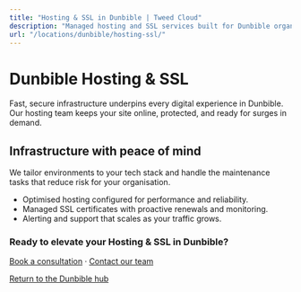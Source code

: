 ```yaml
---
title: "Hosting & SSL in Dunbible | Tweed Cloud"
description: "Managed hosting and SSL services built for Dunbible organisations."
url: "/locations/dunbible/hosting-ssl/"
---
```


# Dunbible Hosting & SSL

Fast, secure infrastructure underpins every digital experience in Dunbible. Our hosting team keeps your site online, protected, and ready for surges in demand.

## Infrastructure with peace of mind

We tailor environments to your tech stack and handle the maintenance tasks that reduce risk for your organisation.

- Optimised hosting configured for performance and reliability.
- Managed SSL certificates with proactive renewals and monitoring.
- Alerting and support that scales as your traffic grows.

### Ready to elevate your Hosting & SSL in Dunbible?

[Book a consultation](/consultation/) · [Contact our team](/contact/)

[Return to the Dunbible hub](/locations/dunbible/)

